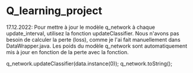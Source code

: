 # Q_learning_project

17.12.2022: Pour mettre à jour le modèle q_network à chaque update_interval, utilisez la fonction updateClassifier. 
Nous n'avons pas besoin de calculer la perte (loss), comme je l'ai fait manuellement dans DataWrapper.java. Les poids du modèle 
q_network sont automatiquement mis à jour en fonction de la perte avec la fonction.

q_network.updateClassifier(data.instance(0));
q_network.toString();
